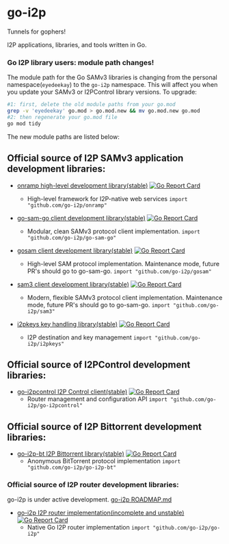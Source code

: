 go-i2p
======

Tunnels for gophers!

I2P applications, libraries, and tools written in Go.

### Go I2P library users: module path changes!

The module path for the Go SAMv3 libraries is changing from the personal namespace(`eyedeekay`) to the `go-i2p` namespace.
This will affect you when you update your SAMv3 or I2PControl library versions.
To upgrade:

```sh
#1: first, delete the old module paths from your go.mod
grep -v 'eyedeekay' go.mod > go.mod.new && mv go.mod.new go.mod
#2: then regenerate your go.mod file
go mod tidy
```

The new module paths are listed below:

## Official source of I2P SAMv3 application development libraries:

* [onramp high-level development library(stable)](https://github.com/go-i2p/onramp) [![Go Report Card](https://goreportcard.com/badge/github.com/go-i2p/onramp)](https://goreportcard.com/report/github.com/go-i2p/onramp)
  - High-level framework for I2P-native web services
  `import "github.com/go-i2p/onramp"`

* [go-sam-go client development library(stable)](https://github.com/go-i2p/go-sam-go) [![Go Report Card](https://goreportcard.com/badge/github.com/go-i2p/go-sam-go)](https://goreportcard.com/report/github.com/go-i2p/go-sam-go)
  - Modular, clean SAMv3 protocol client implementation.
  `import "github.com/go-i2p/go-sam-go"`

* [gosam client development library(stable)](https://github.com/go-i2p/gosam) [![Go Report Card](https://goreportcard.com/badge/github.com/go-i2p/gosam)](https://goreportcard.com/report/github.com/go-i2p/gosam)
  - High-level SAM protocol implementation. Maintenance mode, future PR's should go to go-sam-go.
  `import "github.com/go-i2p/gosam"`

* [sam3 client development library(stable)](https://github.com/go-i2p/sam3) [![Go Report Card](https://goreportcard.com/badge/github.com/go-i2p/sam3)](https://goreportcard.com/report/github.com/go-i2p/sam3)
  - Modern, flexible SAMv3 protocol client implementation. Maintenance mode, future PR's should go to go-sam-go.
  `import "github.com/go-i2p/sam3"`

* [i2pkeys key handling library(stable)](https://github.com/go-i2p/i2pkeys) [![Go Report Card](https://goreportcard.com/badge/github.com/go-i2p/i2pkeys)](https://goreportcard.com/report/github.com/go-i2p/i2pkeys)
  - I2P destination and key management
  `import "github.com/go-i2p/i2pkeys"`

## Official source of I2PControl development libraries:

* [go-i2pcontrol I2P Control client(stable)](https://github.com/go-i2p/go-i2pcontrol) [![Go Report Card](https://goreportcard.com/badge/github.com/go-i2p/go-i2pcontrol)](https://goreportcard.com/report/github.com/go-i2p/go-i2pcontrol)
  - Router management and configuration API
  `import "github.com/go-i2p/go-i2pcontrol"`

## Official source of I2P Bittorrent development libraries:

* [go-i2p-bt I2P Bittorrent library(stable)](https://github.com/go-i2p/go-i2p-bt) [![Go Report Card](https://goreportcard.com/badge/github.com/go-i2p/go-i2p-bt)](https://goreportcard.com/report/github.com/go-i2p/go-i2p-bt)
  - Anonymous BitTorrent protocol implementation
  `import "github.com/go-i2p/go-i2p-bt"`

### Official source of I2P router development libraries:

go-i2p is under active development. [go-i2p ROADMAP.md](https://github.com/go-i2p/go-i2p/blob/master/ROADMAP.md)

* [go-i2p I2P router implementation(incomplete and unstable)](https://github.com/go-i2p/go-i2p) [![Go Report Card](https://goreportcard.com/badge/github.com/go-i2p/go-i2p)](https://goreportcard.com/report/github.com/go-i2p/go-i2p)
  - Native Go I2P router implementation
  `import "github.com/go-i2p/go-i2p"`

[Go Report Card]: https://goreportcard.com/badge/go-i2p
